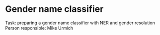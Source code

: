 # Gender name classifier
Task: preparing a gender name classifier with NER and gender resolution
Person responsible: Mike Urmich
